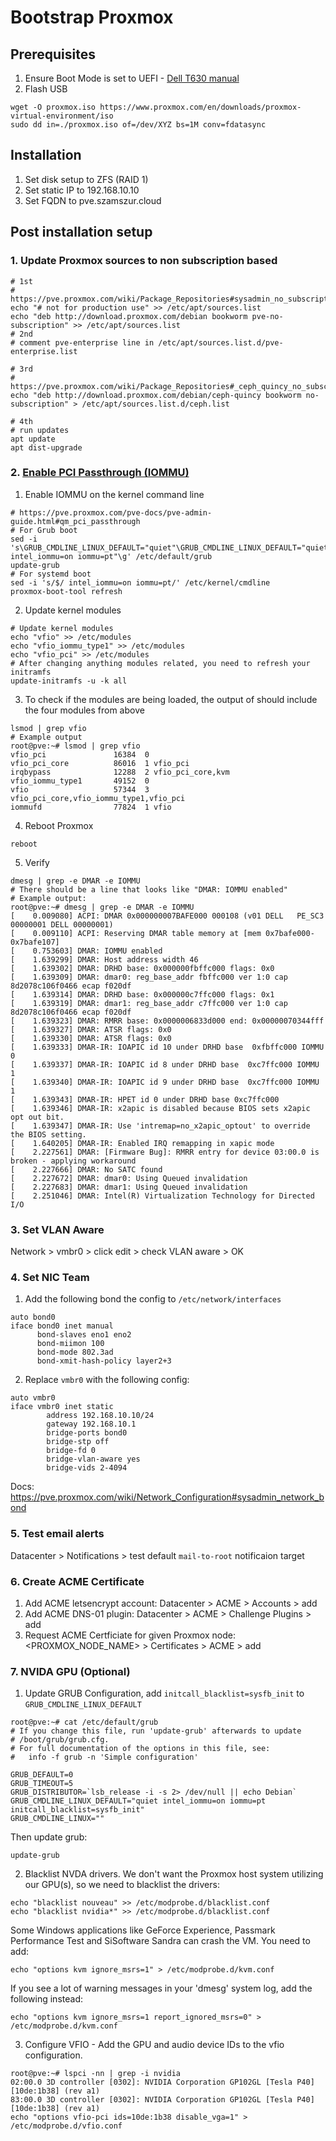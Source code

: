 # Bootstrap Proxmox

## Prerequisites

1. Ensure Boot Mode is set to UEFI - [Dell T630 manual](https://www.dell.com/support/manuals/pl-pl/poweredge-t630/t630_om/boot-settings-details?guid=guid-2f825dc7-a22a-482f-bbec-c2c19fe78781&lang=en-us)
2. Flash USB
```shell
wget -O proxmox.iso https://www.proxmox.com/en/downloads/proxmox-virtual-environment/iso
sudo dd in=./proxmox.iso of=/dev/XYZ bs=1M conv=fdatasync
```

## Installation

1. Set disk setup to ZFS (RAID 1)
2. Set static IP to 192.168.10.10
3. Set FQDN to pve.szamszur.cloud

## Post installation setup

### 1. Update Proxmox sources to non subscription based

```shell
# 1st
# https://pve.proxmox.com/wiki/Package_Repositories#sysadmin_no_subscription_repo
echo "# not for production use" >> /etc/apt/sources.list
echo "deb http://download.proxmox.com/debian bookworm pve-no-subscription" >> /etc/apt/sources.list
# 2nd
# comment pve-enterprise line in /etc/apt/sources.list.d/pve-enterprise.list

# 3rd
# https://pve.proxmox.com/wiki/Package_Repositories#_ceph_quincy_no_subscription_repository
echo "deb http://download.proxmox.com/debian/ceph-quincy bookworm no-subscription" > /etc/apt/sources.list.d/ceph.list

# 4th
# run updates
apt update
apt dist-upgrade
```

### 2. [Enable PCI Passthrough (IOMMU)](https://pve.proxmox.com/wiki/PCI_Passthrough)

1. Enable IOMMU on the kernel command line
```shell
# https://pve.proxmox.com/pve-docs/pve-admin-guide.html#qm_pci_passthrough
# For Grub boot
sed -i 's\GRUB_CMDLINE_LINUX_DEFAULT="quiet"\GRUB_CMDLINE_LINUX_DEFAULT="quiet intel_iommu=on iommu=pt"\g' /etc/default/grub
update-grub
# For systemd boot
sed -i 's/$/ intel_iommu=on iommu=pt/' /etc/kernel/cmdline
proxmox-boot-tool refresh
```

2. Update kernel modules
```shell
# Update kernel modules
echo "vfio" >> /etc/modules
echo "vfio_iommu_type1" >> /etc/modules
echo "vfio_pci" >> /etc/modules
# After changing anything modules related, you need to refresh your initramfs
update-initramfs -u -k all
```

3. To check if the modules are being loaded, the output of should include the four modules from above
```shell
lsmod | grep vfio
# Example output
root@pve:~# lsmod | grep vfio
vfio_pci               16384  0
vfio_pci_core          86016  1 vfio_pci
irqbypass              12288  2 vfio_pci_core,kvm
vfio_iommu_type1       49152  0
vfio                   57344  3 vfio_pci_core,vfio_iommu_type1,vfio_pci
iommufd                77824  1 vfio
```

4. Reboot Proxmox
```shell
reboot
```

5. Verify
```shell
dmesg | grep -e DMAR -e IOMMU
# There should be a line that looks like "DMAR: IOMMU enabled"
# Example output:
root@pve:~# dmesg | grep -e DMAR -e IOMMU
[    0.009080] ACPI: DMAR 0x000000007BAFE000 000108 (v01 DELL   PE_SC3   00000001 DELL 00000001)
[    0.009110] ACPI: Reserving DMAR table memory at [mem 0x7bafe000-0x7bafe107]
[    0.753603] DMAR: IOMMU enabled
[    1.639299] DMAR: Host address width 46
[    1.639302] DMAR: DRHD base: 0x000000fbffc000 flags: 0x0
[    1.639309] DMAR: dmar0: reg_base_addr fbffc000 ver 1:0 cap 8d2078c106f0466 ecap f020df
[    1.639314] DMAR: DRHD base: 0x000000c7ffc000 flags: 0x1
[    1.639319] DMAR: dmar1: reg_base_addr c7ffc000 ver 1:0 cap 8d2078c106f0466 ecap f020df
[    1.639323] DMAR: RMRR base: 0x0000006833d000 end: 0x00000070344fff
[    1.639327] DMAR: ATSR flags: 0x0
[    1.639330] DMAR: ATSR flags: 0x0
[    1.639333] DMAR-IR: IOAPIC id 10 under DRHD base  0xfbffc000 IOMMU 0
[    1.639337] DMAR-IR: IOAPIC id 8 under DRHD base  0xc7ffc000 IOMMU 1
[    1.639340] DMAR-IR: IOAPIC id 9 under DRHD base  0xc7ffc000 IOMMU 1
[    1.639343] DMAR-IR: HPET id 0 under DRHD base 0xc7ffc000
[    1.639346] DMAR-IR: x2apic is disabled because BIOS sets x2apic opt out bit.
[    1.639347] DMAR-IR: Use 'intremap=no_x2apic_optout' to override the BIOS setting.
[    1.640205] DMAR-IR: Enabled IRQ remapping in xapic mode
[    2.227561] DMAR: [Firmware Bug]: RMRR entry for device 03:00.0 is broken - applying workaround
[    2.227666] DMAR: No SATC found
[    2.227672] DMAR: dmar0: Using Queued invalidation
[    2.227683] DMAR: dmar1: Using Queued invalidation
[    2.251046] DMAR: Intel(R) Virtualization Technology for Directed I/O
```

### 3. Set VLAN Aware

Network > vmbr0 > click edit > check VLAN aware > OK

### 4. Set NIC Team

1. Add the following bond the config to `/etc/network/interfaces`
```shell
auto bond0
iface bond0 inet manual
      bond-slaves eno1 eno2
      bond-miimon 100
      bond-mode 802.3ad
      bond-xmit-hash-policy layer2+3
```

2. Replace `vmbr0` with the following config:
```shell
auto vmbr0
iface vmbr0 inet static
        address 192.168.10.10/24
        gateway 192.168.10.1
        bridge-ports bond0
        bridge-stp off
        bridge-fd 0
        bridge-vlan-aware yes
        bridge-vids 2-4094
```

Docs: https://pve.proxmox.com/wiki/Network_Configuration#sysadmin_network_bond

### 5. Test email alerts

Datacenter > Notifications > test default `mail-to-root` notificaion target

### 6. Create ACME Certificate

1. Add ACME letsencrypt account: Datacenter > ACME > Accounts > add
2. Add ACME DNS-01 plugin: Datacenter > ACME > Challenge Plugins > add
3. Request ACME Certficiate for given Proxmox node: <PROXMOX_NODE_NAME> > Certificates > ACME > add

### 7. NVIDA GPU (Optional)

1. Update GRUB Configuration, add `initcall_blacklist=sysfb_init` to `GRUB_CMDLINE_LINUX_DEFAULT`

```shell
root@pve:~# cat /etc/default/grub
# If you change this file, run 'update-grub' afterwards to update
# /boot/grub/grub.cfg.
# For full documentation of the options in this file, see:
#   info -f grub -n 'Simple configuration'

GRUB_DEFAULT=0
GRUB_TIMEOUT=5
GRUB_DISTRIBUTOR=`lsb_release -i -s 2> /dev/null || echo Debian`
GRUB_CMDLINE_LINUX_DEFAULT="quiet intel_iommu=on iommu=pt initcall_blacklist=sysfb_init"
GRUB_CMDLINE_LINUX=""
```

Then update grub:

```shell
update-grub
```

2. Blacklist NVDA drivers. We don't want the Proxmox host system utilizing our GPU(s), so we need to blacklist the drivers:

```shell
echo "blacklist nouveau" >> /etc/modprobe.d/blacklist.conf 
echo "blacklist nvidia*" >> /etc/modprobe.d/blacklist.conf 
```

Some Windows applications like GeForce Experience, Passmark Performance Test and SiSoftware Sandra can crash the VM. You need to add:

```shell
echo "options kvm ignore_msrs=1" > /etc/modprobe.d/kvm.conf
```

If you see a lot of warning messages in your 'dmesg' system log, add the following instead:

```shell
echo "options kvm ignore_msrs=1 report_ignored_msrs=0" > /etc/modprobe.d/kvm.conf
```

3. Configure VFIO - Add the GPU and audio device IDs to the vfio configuration. 

```shell
root@pve:~# lspci -nn | grep -i nvidia
02:00.0 3D controller [0302]: NVIDIA Corporation GP102GL [Tesla P40] [10de:1b38] (rev a1)
83:00.0 3D controller [0302]: NVIDIA Corporation GP102GL [Tesla P40] [10de:1b38] (rev a1)
echo "options vfio-pci ids=10de:1b38 disable_vga=1" > /etc/modprobe.d/vfio.conf
```

